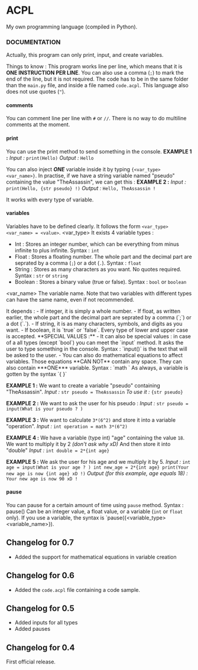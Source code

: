 # ACPL
My own programming language (compiled in Python).

### DOCUMENTATION ###
Actually, this program can only print, input, and create variables.

Things to know :
This program works line per line, which means that it is **ONE INSTRUCTION PER LINE**.
You can also use a comma (`;`) to mark the end of the line, but it is not required.
The code has to be in the same folder than the `main.py` file, and inside a file named `code.acpl`.
This language also does not use quotes (`"`).

#### comments #####
You can comment line per line with `#` or `//`.
There is no way to do multiline comments at the moment.

#### print ####
You can use the print method to send something in the console.
**EXAMPLE 1 :**
*Input :*
`print(Hello)`
*Output :*
`Hello`

You can also inject ***ONE*** variable inside it by typing `{<var_type> <var_name>}`.
In practise, if we have a string variable named "pseudo" containing the value "TheAssassin", we can get this :
**EXAMPLE 2 :**
*Input :*
`print(Hello, {str pseudo} !)`
*Output :*
`Hello, TheAssassin !`

It works with every type of variable.

#### variables ####
Variables have to be defined clearly.
It follows the form `<var_type> <var_name> = <value>`.
<var_type> 
It exists 4 variable types :

 - Int : Stores an integer number, which can be everything from minus infinite to plus infinite. Syntax : `int`
 - Float : Stores a floating number. The whole part and the decimal part are seprated by a comma (`;`) or a dot (`.`). Syntax : `float`
 - String : Stores as many characters as you want. No quotes required. Syntax : `str` or `string`
 - Boolean : Stores a binary value (true or false). Syntax : `bool` or `boolean`

<var_name>
The variable name. Note that two variables with different types can have the same name, even if not recommended.

<value>
It depends :
 - If integer, it is simply a whole number.
 - If float, as written earlier, the whole part and the decimal part are seprated by a comma (`;`) or a dot (`.`).
 - If string, it is as many characters, symbols, and digits as you want.
 - If boolean, it is `true` or `false`. Every type of lower and upper case is accepted.
**SPECIAL VALUES :**
 - It can also be special values : in case of a all types (except `bool`) you can meet the `input` method.
   It asks the user to type something in the console.
   Syntax : `input(<text>)`
   <text> is the text that will be asked to the user.
 - You can also do mathematical equations to affect variables. Those equations **CAN NOT** contain any space.
   They can also contain ***ONE*** variable.
   Syntax : `math <equation>`
   As always, a variable is gotten by the syntax `{<type> <name>}`

**EXAMPLE 1 :**
We want to create a variable "pseudo" containing "TheAssassin".
*Input :*
`str pseudo = TheAssassin`
*To use it :*
`{str pseudo}`

**EXAMPLE 2 :**
We want to ask the user for his pseudo :
*Input :*
`str pseudo = input(What is your pseudo ? )`

**EXAMPLE 3 :**
We want to calculate `3*(6^2)` and store it into a variable "operation".
*Input :*
`int operation = math 3*(6^2)`

**EXAMPLE 4 :**
We have a variable (type int) "age" containing the value `18`. We want to multiply it by 2 *(don't ask why xD)*
And then store it into "double"
*Input :*
`int double = 2*{int age}`

**EXAMPLE 5 :**
We ask the user for his age and we multiply it by 5.
*Input :*
`int age = input(What is your age ? )
int new_age = 2*{int age}
print(Your new age is now {int age} xD !)`
*Output (for this example, age equals 18) :*
`Your new age is now 90 xD !`

#### pause ####
You can pause for a certain amount of time using `pause` method.
Syntax : pause(<seconds>)
<seconds>
Can be an integer value, a float value, or a variable (`int` or `float` only).
If you use a variable, the syntax is `pause({<variable_type> <variable_name>}).

## Changelog for 0.7
- Added the support for mathematical equations in variable creation

## Changelog for 0.6
- Added the `code.acpl` file containing a code sample.

## Changelog for 0.5
- Added inputs for all types
- Added pauses

## Changelog for 0.4

First official release.
